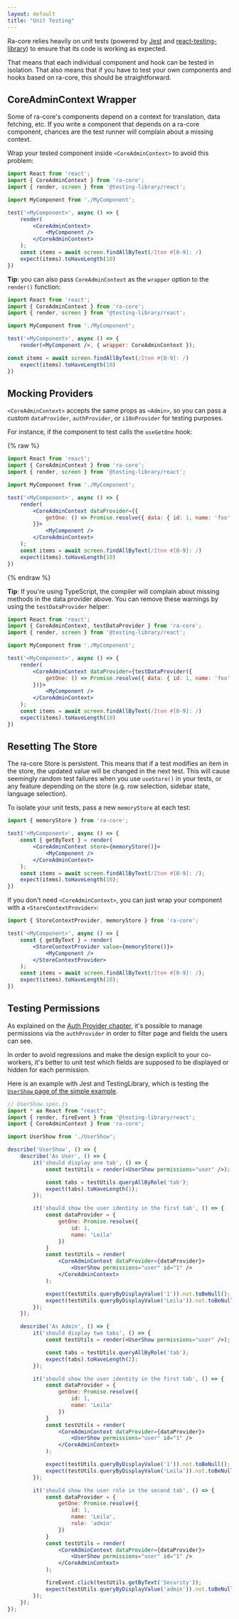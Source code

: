 ```yaml
---
layout: default
title: "Unit Testing"
---
```


Ra-core relies heavily on unit tests (powered by [Jest](https://facebook.github.io/jest/) and [react-testing-library](https://testing-library.com/docs/react-testing-library/intro)) to ensure that its code is working as expected.

That means that each individual component and hook can be tested in isolation. That also means that if you have to test your own components and hooks based on ra-core, this should be straightforward.

## CoreAdminContext Wrapper

Some of ra-core's components depend on a context for translation, data fetching, etc. If you write a component that depends on a ra-core component, chances are the test runner will complain about a missing context.

Wrap your tested component inside `<CoreAdminContext>` to avoid this problem:

```jsx
import React from 'react';
import { CoreAdminContext } from 'ra-core';
import { render, screen } from '@testing-library/react';

import MyComponent from './MyComponent';

test('<MyComponent>', async () => {
    render(
        <CoreAdminContext>
            <MyComponent />
        </CoreAdminContext>
    );
    const items = await screen.findAllByText(/Item #[0-9]: /)
    expect(items).toHaveLength(10)
})
```

**Tip**: you can also pass `CoreAdminContext` as the `wrapper` option to the `render()` function:

```jsx
import React from 'react';
import { CoreAdminContext } from 'ra-core';
import { render, screen } from '@testing-library/react';

import MyComponent from './MyComponent';

test('<MyComponent>', async () => {
    render(<MyComponent />, { wrapper: CoreAdminContext });

const items = await screen.findAllByText(/Item #[0-9]: /)
    expect(items).toHaveLength(10)
})
```

## Mocking Providers

`<CoreAdminContext>` accepts the same props as `<Admin>`, so you can pass a custom `dataProvider`, `authProvider`, or `i18nProvider` for testing purposes. 

For instance, if the component to test calls the `useGetOne` hook:

{% raw %}
```jsx
import React from 'react';
import { CoreAdminContext } from 'ra-core';
import { render, screen } from '@testing-library/react';

import MyComponent from './MyComponent';

test('<MyComponent>', async () => {
    render(
        <CoreAdminContext dataProvider={{
            getOne: () => Promise.resolve({ data: { id: 1, name: 'foo' } }),
        }}>
            <MyComponent />
        </CoreAdminContext>
    );
    const items = await screen.findAllByText(/Item #[0-9]: /)
    expect(items).toHaveLength(10)
})
```
{% endraw %}

**Tip**: If you're using TypeScript, the compiler will complain about missing methods in the data provider above. You can remove these warnings by using the `testDataProvider` helper:

```jsx
import React from 'react';
import { CoreAdminContext, testDataProvider } from 'ra-core';
import { render, screen } from '@testing-library/react';

import MyComponent from './MyComponent';

test('<MyComponent>', async () => {
    render(
        <CoreAdminContext dataProvider={testDataProvider({
            getOne: () => Promise.resolve({ data: { id: 1, name: 'foo' } }),
        })}>
            <MyComponent />
        </CoreAdminContext>
    );
    const items = await screen.findAllByText(/Item #[0-9]: /)
    expect(items).toHaveLength(10)
})
```

## Resetting The Store

The ra-core Store is persistent. This means that if a test modifies an item in the store, the updated value will be changed in the next test. This will cause seemingly random test failures when you use `useStore()` in your tests, or any feature depending on the store (e.g. row selection, sidebar state, language selection).

To isolate your unit tests, pass a new `memoryStore` at each test:

```jsx
import { memoryStore } from 'ra-core';

test('<MyComponent>', async () => {
    const { getByText } = render(
        <CoreAdminContext store={memoryStore()}>
            <MyComponent />
        </CoreAdminContext>
    );
    const items = await screen.findAllByText(/Item #[0-9]: /);
    expect(items).toHaveLength(10);
})
```

If you don't need `<CoreAdminContext>`, you can just wrap your component with a `<StoreContextProvider>`:

```jsx
import { StoreContextProvider, memoryStore } from 'ra-core';

test('<MyComponent>', async () => {
    const { getByText } = render(
        <StoreContextProvider value={memoryStore()}>
            <MyComponent />
        </StoreContextProvider>
    );
    const items = await screen.findAllByText(/Item #[0-9]: /);
    expect(items).toHaveLength(10);
})
```

## Testing Permissions

As explained on the [Auth Provider chapter](./Permissions.md), it's possible to manage permissions via the `authProvider` in order to filter page and fields the users can see.

In order to avoid regressions and make the design explicit to your co-workers, it's better to unit test which fields are supposed to be displayed or hidden for each permission.

Here is an example with Jest and TestingLibrary, which is testing the [`UserShow` page of the simple example](https://github.com/marmelab/react-admin/blob/master/examples/simple/src/users/UserShow.tsx).

```jsx
// UserShow.spec.js
import * as React from "react";
import { render, fireEvent } from '@testing-library/react';
import { CoreAdminContext } from 'ra-core';

import UserShow from './UserShow';

describe('UserShow', () => {
    describe('As User', () => {
        it('should display one tab', () => {
            const testUtils = render(<UserShow permissions="user" />);

            const tabs = testUtils.queryAllByRole('tab');
            expect(tabs).toHaveLength(1);
        });

        it('should show the user identity in the first tab', () => {
            const dataProvider = {
                getOne: Promise.resolve({
                    id: 1,
                    name: 'Leila'
                })
            }
            const testUtils = render(
                <CoreAdminContext dataProvider={dataProvider}>
                    <UserShow permissions="user" id="1" />
                </CoreAdminContext>
            );

            expect(testUtils.queryByDisplayValue('1')).not.toBeNull();
            expect(testUtils.queryByDisplayValue('Leila')).not.toBeNull();
        });
    });

    describe('As Admin', () => {
        it('should display two tabs', () => {
            const testUtils = render(<UserShow permissions="user" />);

            const tabs = testUtils.queryAllByRole('tab');
            expect(tabs).toHaveLength(2);
        });

        it('should show the user identity in the first tab', () => {
            const dataProvider = {
                getOne: Promise.resolve({
                    id: 1,
                    name: 'Leila'
                })
            }
            const testUtils = render(
                <CoreAdminContext dataProvider={dataProvider}>
                    <UserShow permissions="user" id="1" />
                </CoreAdminContext>
            );

            expect(testUtils.queryByDisplayValue('1')).not.toBeNull();
            expect(testUtils.queryByDisplayValue('Leila')).not.toBeNull();
        });

        it('should show the user role in the second tab', () => {
            const dataProvider = {
                getOne: Promise.resolve({
                    id: 1,
                    name: 'Leila',
                    role: 'admin'
                })
            }
            const testUtils = render(
                <CoreAdminContext dataProvider={dataProvider}>
                    <UserShow permissions="user" id="1" />
                </CoreAdminContext>
            );

            fireEvent.click(testUtils.getByText('Security'));
            expect(testUtils.queryByDisplayValue('admin')).not.toBeNull();
        });
    });
});
```
